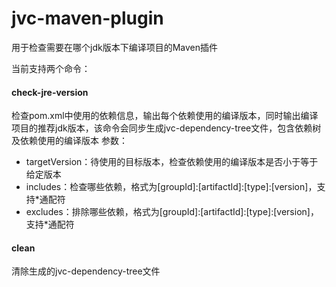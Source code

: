 # jvc-maven-plugin
用于检查需要在哪个jdk版本下编译项目的Maven插件

当前支持两个命令：
#### check-jre-version
检查pom.xml中使用的依赖信息，输出每个依赖使用的编译版本，同时输出编译项目的推荐jdk版本，该命令会同步生成jvc-dependency-tree文件，包含依赖树及依赖使用的编译版本
参数：
- targetVersion：待使用的目标版本，检查依赖使用的编译版本是否小于等于给定版本
- includes：检查哪些依赖，格式为[groupId]:[artifactId]:[type]:[version]，支持*通配符
- excludes：排除哪些依赖，格式为[groupId]:[artifactId]:[type]:[version]，支持*通配符
#### clean
清除生成的jvc-dependency-tree文件
